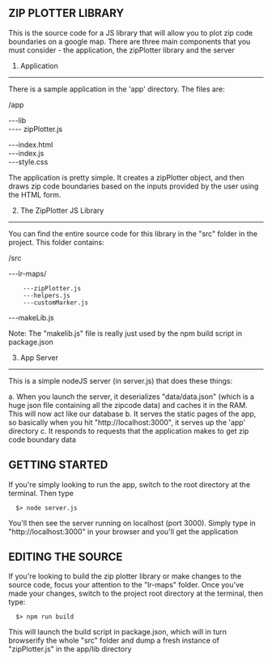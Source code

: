 ZIP PLOTTER LIBRARY
---------------------
This is the source code for a JS library that will allow you to plot zip code boundaries
on a google map. There are three main components that you must consider - the application, the zipPlotter library
and the server

1. Application
-----------------
There is a sample application in the 'app' directory. The files are:

/app
  
  ---lib								
      ---- zipPlotter.js		
    
  ---index.html					
  ---index.js					
  ---style.css					

The application is pretty simple. It creates a zipPlotter object, and then draws zip code boundaries based on the inputs provided by the user using the HTML form.

2. The ZipPlotter JS Library
-----------------------------
You can find the entire source code for this library in the "src" folder in the project. This folder contains:

/src

---lr-maps/

        ---zipPlotter.js		
        ---helpers.js			
        ---customMarker.js		
      
---makeLib.js						
  
Note: The "makelib.js" file is really just used by the npm build script in package.json

3. App Server
--------------
This is a simple nodeJS server (in server.js) that does these things:

a. When you launch the server, it deserializes "data/data.json" (which is a huge json file containing all the zipcode data) and caches it in the RAM. This will now act like our database
b. It serves the static pages of the app, so basically when you hit "http://localhost:3000", it serves up the 'app' directory
c. It responds to requests that the application makes to get zip code boundary data


GETTING STARTED
----------------
If you're simply looking to run the app, switch to the root directory at the terminal. Then type

      $> node server.js

You'll then see the server running on localhost (port 3000). Simply type in "http://localhost:3000" in your browser and you'll get the application

EDITING THE SOURCE
-------------------
If you're looking to build the zip plotter library or make changes to the source code, focus your attention to the "lr-maps" folder. Once you've made your changes, switch
to the project root directory at the terminal, then type:

      $> npm run build

This will launch the build script in package.json, which will in turn browserify the whole "src" folder and dump a fresh instance of "zipPlotter.js" in the app/lib directory